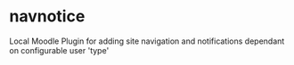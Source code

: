 # navnotice
Local Moodle Plugin for adding site navigation and notifications dependant on configurable user 'type'
